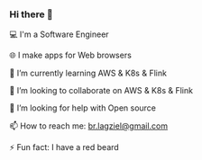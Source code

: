 ### Hi there 👋

💻 I'm a Software Engineer

🌐 I make apps for Web browsers

🌱 I’m currently learning AWS & K8s & Flink

👯 I’m looking to collaborate on AWS & K8s & Flink

🤔 I’m looking for help with Open source 

📫 How to reach me: br.lagziel@gmail.com  

⚡ Fun fact: I have a red beard

